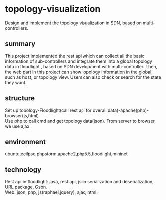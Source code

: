# topology-visualization
Design and implement the topology visualization in SDN, based on multi-controllers.

## summary
This project implemented the rest api which can collect all the basic information of sub-controllers and integrate them into a global topology data in floodlight
, based on SDN development with multi-controller. Then, the web part in this project can show topology information in the global, such as host, or topology view.
Users can also check or search for the state they want.

## structure
Set up topology-Floodlight(call rest api for overall data)-apache(php)-browser(js,html)<br>
Use php to call cmd and get topology data(json). From server to browser, we use ajax.

## environment
ubuntu,ecilpse,phpstorm,apache2,php5.5,floodlight,mininet

## technology
Rest api in floodlight: java, rest api, json serialization and deserialization, URL package, Gson.<br>
Web: json, php, js(raphael,jquery), ajax, html.


